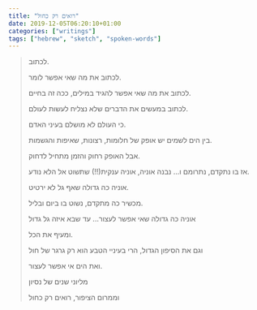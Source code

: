 ```yaml
---
title: "רואים רק כחול"
date: 2019-12-05T06:20:10+01:00
categories: ["writings"]
tags: ["hebrew", "sketch", "spoken-words"]
---
```


> לכתוב.
>
> לכתוב את מה שאי אפשר לומר.
>
> לכתוב את מה שאי אפשר להגיד במילים, ככה זה בחיים.
>
> לכתוב במעשים את הדברים שלא נצליח לעשות לעולם.
>
> כי העולם לא מושלם בעיני האדם.
>
> בין הים לשמים יש אופק של חלומות, רצונות, שאיפות והגשמות.
>
> אבל האופק רחוק והזמן מתחיל לדחוק.
>
> אז בו נתקדם, נתרומם ו... נבנה אוניה, אוניה ענקית(!!) שתשוט אל הלא נודע.
>
> אוניה כה גדולה שאף גל לא ירטיט.
>
> מכשיר כה מתקדם, נשוט בו ביום ובליל.
>
> אוניה כה גדולה שאי אפשר לעצור... עד שבא איזה גל גדול
>
> ומעיף את הכל.
>
> וגם את הסיפון הגדול, הרי בעיניי הטבע הוא רק גרגר של חול
>
> ואת הים אי אפשר לעצור.
>
> מליוני שנים של נסיון
>
> וממרום הציפור, רואים רק כחול